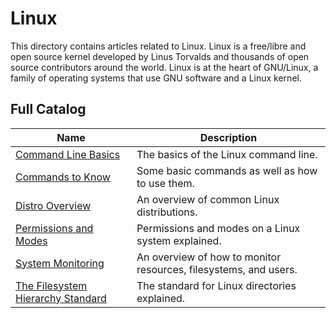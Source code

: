 # Linux

This directory contains articles related to Linux. Linux is a free/libre and open source kernel developed by Linus Torvalds and thousands of open source contributors around the world. Linux is at the heart of GNU/Linux, a family of operating systems that use GNU software and a Linux kernel.

## Full Catalog

| Name                                                                        | Description                                                      |
| --------------------------------------------------------------------------- | ---------------------------------------------------------------- |
| [Command Line Basics](./command-line-basics.md)                             | The basics of the Linux command line.                            |
| [Commands to Know](./commands-to-know.md)                                   | Some basic commands as well as how to use them.                  |
| [Distro Overview](./distro-overview.md)                                     | An overview of common Linux distributions.                       |
| [Permissions and Modes](./permissions-and-modes.md)                         | Permissions and modes on a Linux system explained.               |
| [System Monitoring](./system-monitoring.md)                                 | An overview of how to monitor resources, filesystems, and users. |
| [The Filesystem Hierarchy Standard](./the-filesystem-hierarchy-standard.md) | The standard for Linux directories explained.                    |
